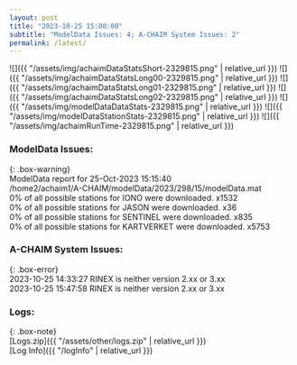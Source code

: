 ```yaml
---
layout: post
title: "2023-10-25 15:00:00"
subtitle: "ModelData Issues: 4; A-CHAIM System Issues: 2"
permalink: /latest/
---
```


![]({{ "/assets/img/achaimDataStatsShort-2329815.png" | relative_url }})
![]({{ "/assets/img/achaimDataStatsLong00-2329815.png" | relative_url }})
![]({{ "/assets/img/achaimDataStatsLong01-2329815.png" | relative_url }})
![]({{ "/assets/img/achaimDataStatsLong02-2329815.png" | relative_url }})
![]({{ "/assets/img/modelDataDataStats-2329815.png" | relative_url }})
![]({{ "/assets/img/modelDataStationStats-2329815.png" | relative_url }})
![]({{ "/assets/img/achaimRunTime-2329815.png" | relative_url }})


### ModelData Issues:  
  
{: .box-warning}  
 ModelData report for 25-Oct-2023 15:15:40   
 /home2/achaim1/A-CHAIM/modelData/2023/298/15/modelData.mat   
 0% of all possible stations for IONO were downloaded. x1532   
 0% of all possible stations for JASON were downloaded. x36   
 0% of all possible stations for SENTINEL were downloaded. x835   
 0% of all possible stations for KARTVERKET were downloaded. x5753   
  
### A-CHAIM System Issues:  
  
{: .box-error}  
2023-10-25 14:33:27 RINEX is neither version 2.xx or 3.xx  
2023-10-25 15:47:58 RINEX is neither version 2.xx or 3.xx  

### Logs:  
  
{: .box-note}  
[Logs.zip]({{ "/assets/other/logs.zip" | relative_url }})  
[Log Info]({{ "/logInfo" | relative_url }})  
